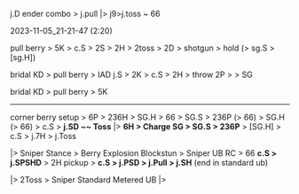 j.D ender combo > j.pull |> j9>j.toss ~ 66

2023-11-05_21-21-47 (2:20)


pull berry > 5K > c.S > 2S > 2H > 2toss > 2D > shotgun > hold (> sg.S > [sg.H])


bridal KD > pull berry > IAD j.S > 2K > c.S > 2H > throw 2P > > SG


bridal KD > pull berry > 5K



---

[//]: # (corner berry setup > 6P > 236H &#40;> 66&#41; > SG.H > SG.S > 236P &#40;> 66&#41; > SG.H &#40;> 66&#41; > c.S > j.SDToss |> 6H > Charge SG > SG.S > 236P > [SG.H] > c.S > j.7H > j.Toss)


corner berry setup > 6P > 236H > SG.H > 66 > SG.S > 236P (> 66) > SG.H (> 66) > c.S > **j.SD ~~ Toss** |> **6H > Charge SG > SG.S > 236P** > [SG.H] > c.S > j.7H > j.Toss


|> Sniper Stance > Berry Explosion Blockstun > Sniper UB RC > 66 **c.S > j.SPSHD** > 2H pickup > **c.S > j.PSD > j.Pull > j.SH**     (end in standard ub)

|> 2Toss > Sniper Standard Metered UB |>   